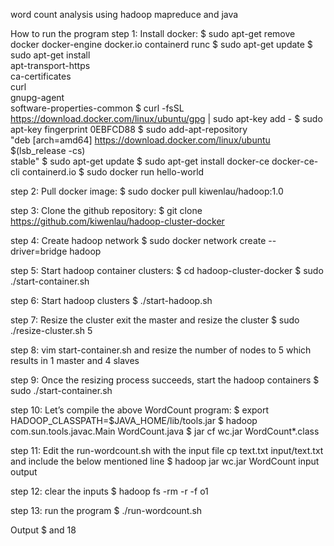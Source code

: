 word count analysis using hadoop mapreduce and java

How to run the program
step 1:
Install docker: 
$ sudo apt-get remove docker docker-engine docker.io containerd runc
$ sudo apt-get update
$ sudo apt-get install \
    apt-transport-https \
    ca-certificates \
    curl \
    gnupg-agent \
    software-properties-common
$ curl -fsSL https://download.docker.com/linux/ubuntu/gpg | sudo apt-key add -
$ sudo apt-key fingerprint 0EBFCD88
$ sudo add-apt-repository \
   "deb [arch=amd64] https://download.docker.com/linux/ubuntu \
   $(lsb_release -cs) \
   stable"
$ sudo apt-get update
$ sudo apt-get install docker-ce docker-ce-cli containerd.io
$ sudo docker run hello-world

step 2:
Pull docker image:
$ sudo docker pull kiwenlau/hadoop:1.0

step 3:
Clone the github repository:
$ git clone https://github.com/kiwenlau/hadoop-cluster-docker

step 4:
Create hadoop network
$ sudo docker network create --driver=bridge hadoop

step 5:
Start hadoop container clusters:
$ cd hadoop-cluster-docker
$ sudo ./start-container.sh

step 6:
Start hadoop clusters
$ ./start-hadoop.sh

step 7:
Resize the cluster
exit the master and resize the cluster 
$ sudo ./resize-cluster.sh 5

step 8:
vim start-container.sh and resize the number of nodes to 5 which results in 1 master and 4 slaves

step 9:
Once the resizing process succeeds, start the hadoop containers
$ sudo ./start-container.sh

step 10:
Let’s compile the above WordCount program:
$ export HADOOP_CLASSPATH=$JAVA_HOME/lib/tools.jar
$ hadoop com.sun.tools.javac.Main WordCount.java
$ jar cf wc.jar WordCount*.class

step 11:
Edit the run-wordcount.sh with the input file
cp text.txt input/text.txt
and include the below mentioned line
$ hadoop jar wc.jar WordCount input output

step 12:
clear the inputs
$ hadoop fs -rm -r -f o1

step 13:
run the program
$ ./run-wordcount.sh

Output
$ and 18











